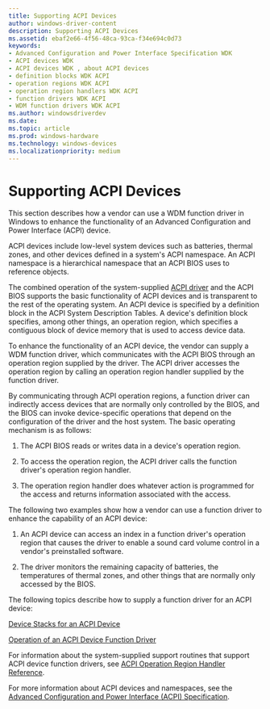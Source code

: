 ```yaml
---
title: Supporting ACPI Devices
author: windows-driver-content
description: Supporting ACPI Devices
ms.assetid: ebaf2e66-4f56-48ca-93ca-f34e694c0d73
keywords:
- Advanced Configuration and Power Interface Specification WDK
- ACPI devices WDK
- ACPI devices WDK , about ACPI devices
- definition blocks WDK ACPI
- operation regions WDK ACPI
- operation region handlers WDK ACPI
- function drivers WDK ACPI
- WDM function drivers WDK ACPI
ms.author: windowsdriverdev
ms.date:
ms.topic: article
ms.prod: windows-hardware
ms.technology: windows-devices
ms.localizationpriority: medium
---
```


# Supporting ACPI Devices


This section describes how a vendor can use a WDM function driver in Windows to enhance the functionality of an Advanced Configuration and Power Interface (ACPI) device.

ACPI devices include low-level system devices such as batteries, thermal zones, and other devices defined in a system's ACPI namespace. An ACPI namespace is a hierarchical namespace that an ACPI BIOS uses to reference objects.

The combined operation of the system-supplied [ACPI driver](https://msdn.microsoft.com/library/windows/hardware/ff540493) and the ACPI BIOS supports the basic functionality of ACPI devices and is transparent to the rest of the operating system. An ACPI device is specified by a definition block in the ACPI System Description Tables. A device's definition block specifies, among other things, an operation region, which specifies a contiguous block of device memory that is used to access device data.

To enhance the functionality of an ACPI device, the vendor can supply a WDM function driver, which communicates with the ACPI BIOS through an operation region supplied by the driver. The ACPI driver accesses the operation region by calling an operation region handler supplied by the function driver.

By communicating through ACPI operation regions, a function driver can indirectly access devices that are normally only controlled by the BIOS, and the BIOS can invoke device-specific operations that depend on the configuration of the driver and the host system. The basic operating mechanism is as follows:

1.  The ACPI BIOS reads or writes data in a device's operation region.

2.  To access the operation region, the ACPI driver calls the function driver's operation region handler.

3.  The operation region handler does whatever action is programmed for the access and returns information associated with the access.

The following two examples show how a vendor can use a function driver to enhance the capability of an ACPI device:

1.  An ACPI device can access an index in a function driver's operation region that causes the driver to enable a sound card volume control in a vendor's preinstalled software.

2.  The driver monitors the remaining capacity of batteries, the temperatures of thermal zones, and other things that are normally only accessed by the BIOS.

The following topics describe how to supply a function driver for an ACPI device:

[Device Stacks for an ACPI Device](device-stacks-for-an-acpi-device.md)

[Operation of an ACPI Device Function Driver](operation-of-an-acpi-device-function-driver.md)

For information about the system-supplied support routines that support ACPI device function drivers, see [ACPI Operation Region Handler Reference](https://msdn.microsoft.com/library/windows/hardware/ff536132).

For more information about ACPI devices and namespaces, see the [Advanced Configuration and Power Interface (ACPI) Specification](https://go.microsoft.com/fwlink/p/?linkid=866846).
